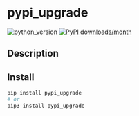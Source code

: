 # pypi_upgrade

![python_version](https://img.shields.io/static/v1?label=Python&message=3.5%20|%203.6%20|%203.7%20|%203.8&color=blue) [![PyPI downloads/month](https://img.shields.io/pypi/dm/pypi_upgrade?logo=pypi&logoColor=white)](https://pypi.python.org/pypi/pypi_upgrade)

## Description

## Install

~~~~bash
pip install pypi_upgrade
# or
pip3 install pypi_upgrade
~~~~
